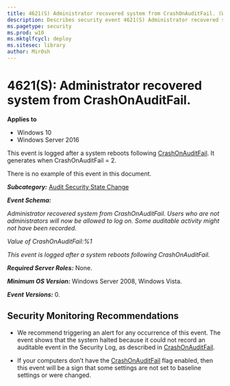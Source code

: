 ```yaml
---
title: 4621(S) Administrator recovered system from CrashOnAuditFail. (Windows 10)
description: Describes security event 4621(S) Administrator recovered system from CrashOnAuditFail.
ms.pagetype: security
ms.prod: w10
ms.mktglfcycl: deploy
ms.sitesec: library
author: Mir0sh
---
```


# 4621(S): Administrator recovered system from CrashOnAuditFail.

**Applies to**
-   Windows 10
-   Windows Server 2016


This event is logged after a system reboots following [CrashOnAuditFail](https://technet.microsoft.com/en-us/library/cc963220.aspx?f=255&MSPPError=-2147217396). It generates when CrashOnAuditFail = 2.

There is no example of this event in this document.

***Subcategory:***&nbsp;[Audit Security State Change](audit-security-state-change.md)

***Event Schema:***

*Administrator recovered system from CrashOnAuditFail. Users who are not administrators will now be allowed to log on. Some auditable activity might not have been recorded.*

*Value of CrashOnAuditFail:%1*

*This event is logged after a system reboots following CrashOnAuditFail.*

***Required Server Roles:*** None.

***Minimum OS Version:*** Windows Server 2008, Windows Vista.

***Event Versions:*** 0.

## Security Monitoring Recommendations

-   We recommend triggering an alert for any occurrence of this event. The event shows that the system halted because it could not record an auditable event in the Security Log, as described in [CrashOnAuditFail](https://technet.microsoft.com/en-us/library/cc963220.aspx?f=255&MSPPError=-2147217396).

-   If your computers don’t have the [CrashOnAuditFail](https://technet.microsoft.com/en-us/library/cc963220.aspx?f=255&MSPPError=-2147217396) flag enabled, then this event will be a sign that some settings are not set to baseline settings or were changed.

